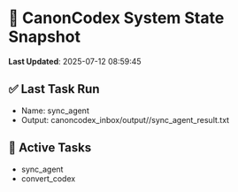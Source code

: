# 🧠 CanonCodex System State Snapshot
**Last Updated**: 2025-07-12 08:59:45

## ✅ Last Task Run
- Name: sync_agent
- Output: canoncodex_inbox/output//sync_agent_result.txt

## 🔁 Active Tasks
- sync_agent
- convert_codex